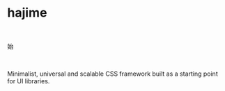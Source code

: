 # hajime

<br>

始

<br>

Minimalist, universal and scalable CSS framework built as a starting point for UI libraries.
